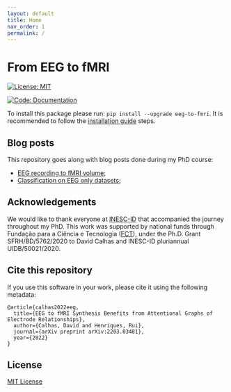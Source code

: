 ```yaml
---
layout: default
title: Home
nav_order: 1
permalink: /
---
```



# From EEG to fMRI

[![License: MIT](https://img.shields.io/badge/License-MIT-yellow.svg)](https://opensource.org/licenses/MIT)


[![Code: Documentation](https://img.shields.io/badge/code-documentation-green)](https://dcalhas.github.io/eeg_to_fmri/documentation)

To install this package please run: ```pip install --upgrade eeg-to-fmri```. It is recommended to follow the [installation guide](https://dcalhas.github.io/eeg_to_fmri/install) steps.

## Blog posts

This repository goes along with blog posts done during my PhD course:

- [EEG recording to fMRI volume](https://dcalhas.github.io/eeg_to_fmri/blog/EEG_fMRI.html);
- [Classification on EEG only datasets](https://dcalhas.github.io/eeg_to_fmri/blog/Sinusoid_separation.html);

## Acknowledgements

We would like to thank everyone at [INESC-ID](https://www.inesc-id.pt/) that accompanied the journey throughout my PhD. This work was supported by national funds through Fundação para a Ciência e Tecnologia ([FCT](https://www.fct.pt/index.phtml.pt)), under the Ph.D. Grant SFRH/BD/5762/2020 to David Calhas and INESC-ID pluriannual UIDB/50021/2020.

## Cite this repository

If you use this software in your work, please cite it using the following metadata:

```
@article{calhas2022eeg,
  title={EEG to fMRI Synthesis Benefits from Attentional Graphs of Electrode Relationships},
  author={Calhas, David and Henriques, Rui},
  journal={arXiv preprint arXiv:2203.03481},
  year={2022}
}
```


## License

[MIT License](https://choosealicense.com/licenses/mit/)
